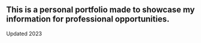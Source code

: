 ## This is a personal portfolio made to showcase my information for professional opportunities.
Updated 2023
